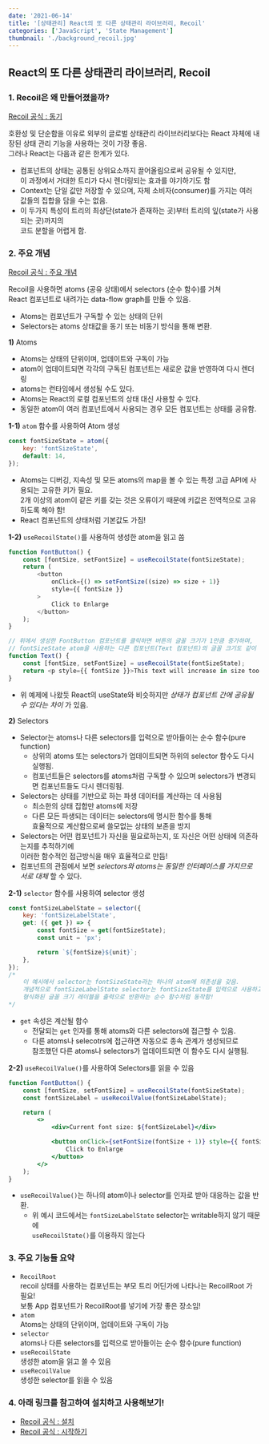```yaml
---
date: '2021-06-14'
title: '[상태관리] React의 또 다른 상태관리 라이브러리, Recoil'
categories: ['JavaScript', 'State Management']
thumbnail: './background_recoil.jpg'
---
```


## React의 또 다른 상태관리 라이브러리, Recoil

### **1.** Recoil은 왜 만들어졌을까?

[Recoil 공식 : 동기](https://recoiljs.org/ko/docs/introduction/motivation)

호환성 및 단순함을 이유로 외부의 글로벌 상태관리 라이브러리보다는 React 자체에 내장된 상태 관리 기능을 사용하는 것이 가장 좋음.  
 그러나 React는 다음과 같은 한계가 있다.

-   컴포넌트의 상태는 공통된 상위요소까지 끌어올림으로써 공유될 수 있지만,  
     이 과정에서 거대한 트리가 다시 렌더링되는 효과를 야기하기도 함
-   Context는 단일 값만 저장할 수 있으며, 자체 소비자(consumer)를 가지는 여러 값들의 집합을 담을 수는 없음.
-   이 두가지 특성이 트리의 최상단(state가 존재하는 곳)부터 트리의 잎(state가 사용되는 곳)까지의  
    코드 분할을 어렵게 함.

### **2.** 주요 개념

[Recoil 공식 : 주요 개념](https://recoiljs.org/ko/docs/introduction/core-concepts)

Recoil을 사용하면 atoms (공유 상태)에서 selectors (순수 함수)를 거쳐  
React 컴포넌트로 내려가는 data-flow graph를 만들 수 있음.

-   Atoms는 컴포넌트가 구독할 수 있는 상태의 단위
-   Selectors는 atoms 상태값을 동기 또는 비동기 방식을 통해 변환.

**1)** Atoms

-   Atoms는 상태의 단위이며, 업데이트와 구독이 가능
-   atom이 업데이트되면 각각의 구독된 컴포넌트는 새로운 값을 반영하여 다시 렌더링
-   atoms는 런타임에서 생성될 수도 있다.
-   Atoms는 React의 로컬 컴포넌트의 상태 대신 사용할 수 있다.
-   동일한 atom이 여러 컴포넌트에서 사용되는 경우 모든 컴포넌트는 상태를 공유함.

**1-1)** `atom` 함수를 사용하여 Atom 생성

```jsx
const fontSizeState = atom({
    key: 'fontSizeState',
    default: 14,
});
```

-   Atoms는 디버깅, 지속성 및 모든 atoms의 map을 볼 수 있는 특정 고급 API에 사용되는 고유한 키가 필요.  
     2개 이상의 atom이 같은 키를 갖는 것은 오류이기 때문에 키값은 전역적으로 고유하도록 해야 함!
-   React 컴포넌트의 상태처럼 기본값도 가짐!

**1-2)** `useRecoilState()`를 사용하여 생성한 atom을 읽고 씀

```js
function FontButton() {
    const [fontSize, setFontSize] = useRecoilState(fontSizeState);
    return (
        <button
            onClick={() => setFontSize((size) => size + 1)}
            style={{ fontSize }}
        >
            Click to Enlarge
        </button>
    );
}

// 위에서 생성한 FontButton 컴포넌트를 클릭하면 버튼의 글꼴 크기가 1만큼 증가하며,
// fontSizeState atom을 사용하는 다른 컴포넌트(Text 컴포넌트)의 글꼴 크기도 같이 변화한다.
function Text() {
    const [fontSize, setFontSize] = useRecoilState(fontSizeState);
    return <p style={{ fontSize }}>This text will increase in size too.</p>;
}
```

-   위 예제에 나왔듯 React의 useState와 비슷하지만 _상태가 컴포넌트 간에 공유될 수 있다는 차이_ 가 있음.

**2)** Selectors

-   Selector는 atoms나 다른 selectors를 입력으로 받아들이는 순수 함수(pure function)
    -   상위의 atoms 또는 selectors가 업데이트되면 하위의 selector 함수도 다시 실행됨.
    -   컴포넌트들은 selectors를 atoms처럼 구독할 수 있으며 selectors가 변경되면 컴포넌트들도 다시 렌더링됨.
-   Selectors는 상태를 기반으로 하는 파생 데이터를 계산하는 데 사용됨
    -   최소한의 상태 집합만 atoms에 저장
    -   다른 모든 파생되는 데이터는 selectors에 명시한 함수를 통해  
        효율적으로 계산함으로써 쓸모없는 상태의 보존을 방지
-   Selectors는 어떤 컴포넌트가 자신을 필요로하는지, 또 자신은 어떤 상태에 의존하는지를 추적하기에  
     이러한 함수적인 접근방식을 매우 효율적으로 만듬!
-   컴포넌트의 관점에서 보면 _selectors와 atoms는 동일한 인터페이스를 가지므로 서로 대체_ 할 수 있다.

**2-1)** `selector` 함수를 사용하여 selector 생성

```jsx
const fontSizeLabelState = selector({
    key: 'fontSizeLabelState',
    get: ({ get }) => {
        const fontSize = get(fontSizeState);
        const unit = 'px';

        return `${fontSize}${unit}`;
    },
});
/* 
    이 예시에서 selector는 fontSizeState라는 하나의 atom에 의존성을 갖음.
    개념적으로 fontSizeLabelState selector는 fontSizeState를 입력으로 사용하고
    형식화된 글꼴 크기 레이블을 출력으로 반환하는 순수 함수처럼 동작함!
*/
```

-   `get` 속성은 계산될 함수
    -   전달되는 `get` 인자를 통해 atoms와 다른 selectors에 접근할 수 있음.
    -   다른 atoms나 selecotrs에 접근하면 자동으로 종속 관계가 생성되므로  
         참조했던 다른 atoms나 selectors가 업데이트되면 이 함수도 다시 실행됨.

**2-2)** `useRecoilValue()`를 사용하여 Selectors를 읽을 수 있음

```jsx
function FontButton() {
    const [fontSize, setFontSize] = useRecoilState(fontSizeState);
    const fontSizeLabel = useRecoilValue(fontSizeLabelState);

    return (
        <>
            <div>Current font size: ${fontSizeLabel}</div>

            <button onClick={setFontSize(fontSize + 1)} style={{ fontSize }}>
                Click to Enlarge
            </button>
        </>
    );
}
```

-   `useRecoilValue()`는 하나의 atom이나 selector를 인자로 받아 대응하는 값을 반환.
    -   위 예시 코드에서는 `fontSizeLabelState` selector는 writable하지 않기 때문에  
        `useRecoilState()`를 이용하지 않는다

### **3.** 주요 기능들 요약

-   `RecoilRoot`  
    recoil 상태를 사용하는 컴포넌트는 부모 트리 어딘가에 나타나는 RecoilRoot 가 필요!  
    보통 App 컴포넌트가 RecoilRoot를 넣기에 가장 좋은 장소임!
-   `atom`  
    Atoms는 상태의 단위이며, 업데이트와 구독이 가능
-   `selector`  
    atoms나 다른 selectors를 입력으로 받아들이는 순수 함수(pure function)
-   `useRecoilState`  
    생성한 atom을 읽고 쓸 수 있음
-   `useRecoilValue`  
    생성한 selector를 읽을 수 있음

### **4.** 아래 링크를 참고하여 설치하고 사용해보기!

-   [Recoil 공식 : 설치](https://recoiljs.org/ko/docs/introduction/installation)
-   [Recoil 공식 : 시작하기](https://recoiljs.org/ko/docs/introduction/getting-started)
